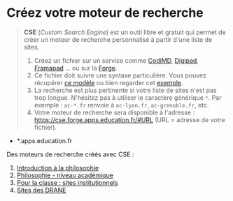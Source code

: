 # Créez votre moteur de recherche

> **CSE** (_Custom Search Engine_) est un outil libre et gratuit qui permet de créer un moteur de recherche personnalisé à partir d'une liste de sites.
>
> 1. Créez un fichier sur un service comme [CodiMD](https://codimd.apps.education.fr/), [Digipad](https://digipad.app/), [Framapad](https://framapad.org/abc/fr/) … ou sur la [Forge](https://forge.apps.education.fr/).
> 2. Ce fichier doit suivre une syntaxe particulière. Vous pouvez récupérer [ce modèle](https://codimd.apps.education.fr/b8KAltV2QQWR2rKhF_eYcg?both) ou bien regarder cet [exemple](https://cse.forge.apps.education.fr/#https://eyssette.forge.apps.education.fr/my-cse/intro-philo.md).
> 3. La recherche est plus pertinente si votre liste de sites n'est pas trop longue. N'hésitez pas à utiliser le caractère générique `*`. Par exemple : `ac-*.fr` renvoie à `ac-lyon.fr`, `ac-grenoble.fr`, etc.
> 4. Votre moteur de recherche sera disponible à l'adresse : https://cse.forge.apps.education.fr/#URL (URL = adresse de votre fichier).

<!-- La liste des sites pour votre moteur de recherche : -->

- *.apps.education.fr

Des moteurs de recherche créés avec CSE :

1. [Introduction à la philosophie](https://cse.forge.apps.education.fr/#intro-philo)
2. [Philosophie - niveau académique](https://cse.forge.apps.education.fr/#recherche-philo)
3. [Pour la classe : sites institutionnels](https://cse.forge.apps.education.fr/#pourlaclasse)
4. [Sites des DRANE](https://cse.forge.apps.education.fr/#drane)

<style>
#additional-content{
	display: flex;
	flex-direction: column;
	align-items: center;
	margin-top:2em;
}
#additional-content ol {
	margin-top:0;
}
#additional-content li{
	text-align:left;
	margin-top: 0.5em;
	padding-left: 0.5em;
}
</style>